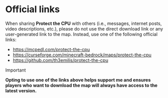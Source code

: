 # Official links

When sharing **Protect the CPU** with others (i.e., messages, internet posts, video descriptions, etc.), please do not use the direct download link or any user-generated link to the map. Instead, use one of the following official links:
- https://mcpedl.com/protect-the-cpu
- https://curseforge.com/minecraft-bedrock/maps/protect-the-cpu
- https://github.com/th3emilis/protect-the-cpu

> [!IMPORTANT]
> **Opting to use one of the links above helps support me and ensures players who want to download the map will always have access to the latest version.**
